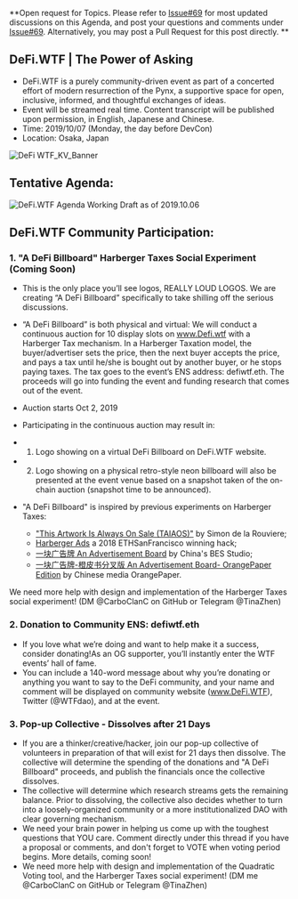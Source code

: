 **Open request for Topics. Please refer to [Issue#69](https://github.com/carboclan/pm/issues/69) for most updated discussions on this Agenda, and post your questions and comments under [Issue#69](https://github.com/carboclan/pm/issues/69). Alternatively, you may post a Pull Request for this post directly. **

## DeFi.WTF | The Power of Asking
  - DeFi.WTF is a purely community-driven event as part of a concerted effort of modern resurrection of the Pynx, a supportive space for open, inclusive, informed, and thoughtful exchanges of ideas.
  - Event will be streamed real time. Content transcript will be published upon permission, in English, Japanese and Chinese.
  - Time: 2019/10/07 (Monday, the day before DevCon)
  - Location: Osaka, Japan

![DeFi WTF_KV_Banner](https://user-images.githubusercontent.com/50804295/65270524-32b0a180-dad0-11e9-9d44-2cfb24e635e5.jpg)

## Tentative Agenda: 
![DeFi.WTF Agenda Working Draft as of 2019.10.06](https://raw.githubusercontent.com/carboclan/pm/master/research/Updated%20DEFI.wtf%20Agenda.png)

## DeFi.WTF Community Participation: 
 
### 1. "A DeFi Billboard" Harberger Taxes Social Experiment (Coming Soon)
 -  This is the only place you’ll see logos, REALLY LOUD LOGOS. We are creating “A DeFi Billboard” specifically to take shilling off the serious discussions.

 - “A DeFi Billboard” is both physical and virtual: We will conduct a continuous auction for 10 display slots on www.Defi.wtf  with a Harberger Tax mechanism. In a Harberger Taxation model, the buyer/advertiser sets the price, then the next buyer accepts the price, and pays a tax until he/she is bought out by another buyer, or he stops paying taxes. The tax goes to the event’s ENS address: defiwtf.eth. The proceeds will go into funding the event and funding research that comes out of the event.

 - Auction starts Oct 2, 2019

 - Participating in the continuous auction may result in: 
 - 1. Logo showing on a virtual DeFi Billboard on DeFi.WTF website.
 - 2. Logo showing on a physical retro-style neon billboard will also be presented at the event venue based on a snapshot taken of the on-chain auction (snapshot time to be announced).

 - "A DeFi Billboard" is inspired by previous experiments on Harberger Taxes:
   - ["This Artwork Is Always On Sale (TAIAOS)"](https://github.com/simondlr/thisartworkisalwaysonsale) by Simon de la Rouviere;
   - [Harberger Ads](https://devpost.com/software/harberger-ads) a 2018 ETHSanFrancisco winning hack;
   - [一块广告牌 An Advertisement Board](http://anadvertisementboard.com) by China's BES Studio;
   - [一块广告牌-橙皮书分叉版 An Advertisement Board- OrangePaper Edition](https://organge.xyz/orange-board/#/main) by Chinese media OrangePaper.

We need more help with design and implementation of the Harberger Taxes social experiment! (DM @CarboClanC on GitHub or Telegram @TinaZhen)

### 2. Donation to Community ENS: defiwtf.eth
 - If you love what we’re doing and want to help make it a success, consider donating!As an OG supporter, you’ll instantly enter the WTF events’ hall of fame.
- You can include a 140-word message about why you’re donating or anything you want to say to the DeFi community, and your name and comment will be displayed on community website (www.DeFi.WTF), Twitter (@WTFdao), and at the event.

### 3. Pop-up Collective - Dissolves after 21 Days
 - If you are a thinker/creative/hacker, join our pop-up collective of volunteers in preparation of that will exist for 21 days then dissolve. The collective will determine the spending of the donations and "A DeFi Billboard" proceeds, and publish the financials once the collective dissolves.
 - The collective will determine which research streams gets the remaining balance. Prior to dissolving, the collective also decides whether to turn into a loosely-organized community or a more institutionalized DAO with clear governing mechanism.
 - We need your brain power in helping us come up with the toughest questions that YOU care. Comment directly under this thread if you have a proposal or comments, and don't forget to VOTE when voting period begins. More details, coming soon!
  - We need more help with design and implementation of the Quadratic Voting tool, and the Harberger Taxes social experiment! (DM me @CarboClanC on GitHub or Telegram @TinaZhen)
